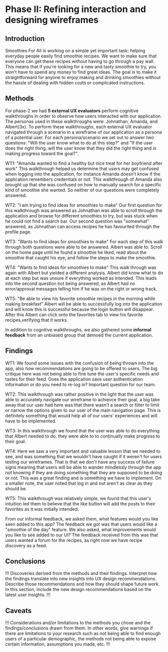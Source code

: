 # Phase II: Refining interaction and designing wireframes

## Introduction

Smoothies For All is working on a simple yet important task: helping everyday people easily find smoothie recipes. We want to make sure that everyone can get these recipes without having to go through a pay wall. This means that if you're looking for a new and tasty smoothie to try, you won't have to spend any money to find great ideas. The goal is to make it straightforward for anyone to enjoy making and drinking smoothies without the hassle of dealing with hidden costs or complicated instructions.

## Methods

For phase-2 we had **5 external UX evaluators** perform cognitive walkthroughs in order to observe how users interacted with our application. The personas used in these walkthroughs were: Johnathan, Amanda, and Albert(3x). To perform these walkthroughs, each external UX evaluator navigated through a scenario in a wireframe of our application as a persona of a potential user. For each persona/scenario we set out to answer two questions: "Will the user know what to do at this step?" and "If the user does the right thing, will the user know that they did the right thing and is making progress toward the goal?".

WT1: "Amanda wanted to find a healthy but nice treat for her boyfriend after work" This walkthrough helped us determine that users may get confused when logging into the application, for instance Amanda doesn't know if the application remembers credentials or not. This walkthrough of Amanda also brought up that she was confused on how to manually search for a specific kind of smoothie she wanted. So neither of our questions were completely answered.

WT2: "I am trying to find ideas for smoothies to make" Our first question for this walkthrough was answered as Johnathan was able to scroll through the application and browse for different smoothies to try, but was stuck when he could not find a search bar. Our second question was "somewhat" answered, as Johnathan can access recipes he has favourited through the profile page.

WT3: "Wants to find ideas for smoothies to make" For each step of this walk through both questions were able to be answered. Albert was able to: Scroll on the home page until he found a smoothie he liked, read about the smoothie that caught his eye, and follow the steps to make the smoothie.

WT4: "Wants to find ideas for smoothies to make" This walk through was again with Albert but yielded a different analysis. Albert did know what to do at each step but was unsure if everything worked as intended. This leads into the second question not being answered, as Albert had no error/approval messages telling him if he was on the right or wrong track.

WT5: "Be able to view his favorite smoothie recipes in the morning while making breakfast" Albert will be able to successfully log into the application and will know this is successful because the login button will disappear. After this Albert can click onto the favorites tab to view his favorite recipes,verifying that it works.

In addition to cognitive walkthroughs, we also gathered some **informal feedback** from an unbiased group that demoed the current application.


## Findings
WT1: We found some issues with the confusion of being thrown into the app, also how recommendations are going to be offered to users. The big critique here was not being able to fine tune the user's specific needs and tastes for their feed. Does the application save user authentication information or do you need to re-log in? Important question for our team.

WT2: This walkthrough was rather positive in the light that the user was able to accurately navigate our wireframe to achievce their goal, a big take away that our user had here was that there wasn't a search or filter to limit or narrow the options given to our user of the main navigation page. This is definitely something that would help all of our users' experiences and will have to be implemented.

WT3: In this walkthrough we found that the user was able to do everything that Albert needed to do, they were able to to continually make progress to their goal.

WT4: Here we saw a very important and valuable lesson that we needed to see, and was something that we wouldn't have caught if it weren't for users testing our wireframes. That is that we don't have any success of failure signs meaning that users will be able to wander mindlessly through the app not knowing if they are doing something that they are supposed to be doing or not. This was a great finding and is something we have to implement. On a smaller note, the user noted that log in and out aren't as clear as they should be.

WT5: This walkthrough was relatively simple, we found that this user's intuition led them to believe that the like button will add the posts to their favorites as it was initially intended.

From our informal feedback, we asked them, what features would you like seen added to this app? The feedback we got was that users would like a "smoothie of the day" feature. We also asked, what improvements would you like to see added to our UI? The feedback received from this was that users wanted a forum for the recipes, as right now we have recipe discovery as a feed.


## Conclusions

!!! Discoveries derived from the methods and their findings. Interpret how the findings translate into new insights into UX design recommendations. Describe those recommendations and how they should shape future work. In this section, include the new design recommendations based on the latest user insights. !!!

## Caveats

!!! Considerations and/or limitations to the methods you chose and the findings/conclusions drawn from them. In other words, give warnings if there are limitations to your research such as not being able to find enough users of a particular demographic, the methods not being able to expose certain information, assumptions you made, etc. !!!
